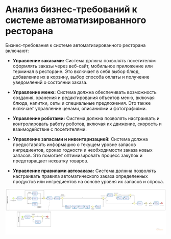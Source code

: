 # Анализ бизнес-требований к системе автоматизированного ресторана

Бизнес-требования к системе автоматизированного ресторана включают:

- **Управление заказами:** 
   Система должна позволять посетителям оформлять заказы через веб-сайт, мобильное приложение или терминал в ресторане. Это включает в себя выбор блюд, добавление их в корзину, выбор способа оплаты и получение уведомлений о состоянии заказа.

- **Управление меню:** 
   Система должна обеспечивать возможность создания, хранения и редактирования объектов меню, включая блюда, напитки, сеты и специальные предложения. Это также включает управление ценами, описаниями и фотографиями.

- **Управление роботами:** 
   Система должна позволять настраивать и контролировать работу роботов, включая их движение, скорость и взаимодействие с посетителями.

- **Управление запасами и инвентаризацией:** 
   Система должна предоставлять информацию о текущем уровне запасов ингредиентов, сроках годности и необходимости заказа новых запасов. Это помогает оптимизировать процесс закупок и предотвращает нехватку товаров.

- **Управление правилами автозаказа:** 
   Система должна позволять настраивать правила автоматического заказа определенных продуктов или ингредиентов на основе уровня их запасов и спроса.

![BPMN диаграмма](/docs/assets/images/bpmn.png)

